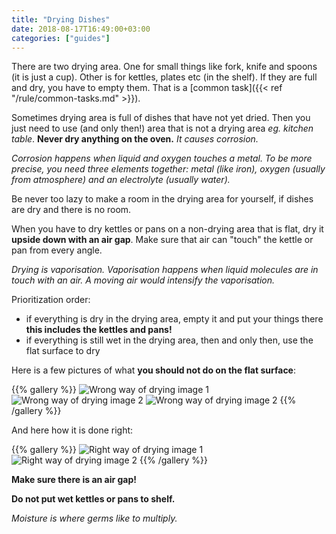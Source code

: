 ```yaml
---
title: "Drying Dishes"
date: 2018-08-17T16:49:00+03:00
categories: ["guides"]
---
```

There are two drying area. One for small things like fork, knife and spoons (it is just a cup). Other is for kettles, plates etc (in the shelf). If they are full and dry, you have to empty them. That is a [common task]({{< ref "/rule/common-tasks.md" >}}).

Sometimes drying area is full of dishes that have not yet dried. Then you just need to use (and only then!) area that is not a drying area *eg. kitchen table*. **Never dry anything on the oven.** *It causes corrosion.*

*Corrosion happens when liquid and oxygen touches a metal. To be more precise, you need three elements together: metal (like iron), oxygen (usually from atmosphere) and an electrolyte (usually water).*

Be never too lazy to make a room in the drying area for yourself, if dishes are dry and there is no room.

When you have to dry kettles or pans on a non-drying area that is flat, dry it **upside down with an air gap**. Make sure that air can "touch" the kettle or pan from every angle.

*Drying is vaporisation. Vaporisation happens when liquid molecules are in touch with an air. A moving air would intensify the vaporisation.*

Prioritization order:

  - if everything is dry in the drying area, empty it and put your things there **this includes the kettles and pans!**
  - if everything is still wet in the drying area, then and only then, use the flat surface to dry

Here is a few pictures of what **you should not do on the flat surface**:

{{% gallery %}} ![Wrong way of drying image 1](/img/drying-wrong-1.jpg) ![Wrong way of drying image 2](/img/drying-wrong-2.jpg) ![Wrong way of drying image 2](/img/drying-wrong-3.jpg) {{% /gallery %}}

And here how it is done right:

{{% gallery %}} ![Right way of drying image 1](/img/drying-right-1.jpg) ![Right way of drying image 2](/img/drying-right-2.jpg) {{% /gallery %}}

**Make sure there is an air gap!**

**Do not put wet kettles or pans to shelf.**

*Moisture is where germs like to multiply.*
